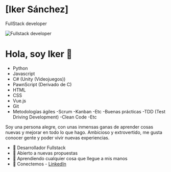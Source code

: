 # [Iker Sánchez]
FullStack developer

![Fullstack developer](https://static.javatpoint.com/blog/images/how-to-be-a-full-stack-developer.png)
# Hola, soy Iker 👋

- Python
- Javascript
- C# (Unity (Videojuegos))
- PawnScript (Derivado de C)
- HTML
- CSS
- Vue.js
- Git
- Metodologías ágiles
  -Scrum
  -Kanban
  -Etc
-Buenas prácticas
  -TDD (Test Driving Development)
  -Clean Code
  -Etc

Soy una persona alegre, con unas inmensas ganas de
aprender cosas nuevas y mejorar en todo lo que hago.
Ambicioso y extrovertido, me gusta conocer gente
y poder vivir nuevas experiencias.

- 🔵 Desarrollador Fullstack
- 🌹 Abierto a nuevas propuestas
- 🤔 Aprendiendo cualquier cosa que llegue a mis manos
- 📩 Conectemos - [LinkedIn](https://www.linkedin.com/in/iker-sanchez/)
